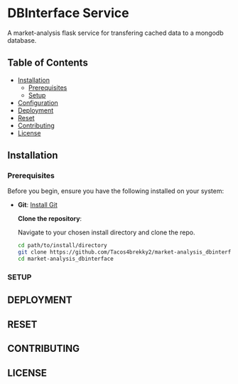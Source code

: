 # DBInterface Service

A market-analysis flask service for transfering cached data to a mongodb database.

## Table of Contents
- [Installation](#installation)
  - [Prerequisites](#prerequisites)
  - [Setup](#setup)
- [Configuration](#configuration)
- [Deployment](#deployment)
- [Reset](#reset)
- [Contributing](#contributing)
- [License](#license)

## Installation

### Prerequisites

Before you begin, ensure you have the following installed on your system:

- **Git**: [Install Git](https://git-scm.com/book/en/v2/Getting-Started-Installing-Git)
  
  **Clone the repository**: 

  Navigate to your chosen install directory and clone the repo.
  
  ```sh
  cd path/to/install/directory
  git clone https://github.com/Tacos4brekky2/market-analysis_dbinterface.git
  cd market-analysis_dbinterface
  ```

### SETUP
## DEPLOYMENT
## RESET
## CONTRIBUTING
## LICENSE









